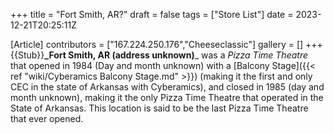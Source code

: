 +++
title = "Fort Smith, AR?"
draft = false
tags = ["Store List"]
date = 2023-12-21T20:25:11Z

[Article]
contributors = ["167.224.250.176","Cheeseclassic"]
gallery = []
+++
{{Stub}}**_Fort Smith, AR (address unknown)**_ was a _Pizza Time Theatre_ that opened in 1984 (Day and month unknown) with a [Balcony Stage]({{< ref "wiki/Cyberamics Balcony Stage.md" >}}) (making it the first and only CEC in the state of Arkansas with Cyberamics), and closed in 1985 (day and month unknown), making it the only Pizza Time Theatre that operated in the State of Arkansas. This location is said to be the last Pizza Time Theatre that ever opened.